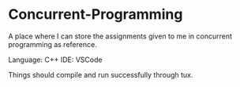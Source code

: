 # Concurrent-Programming

A place where I can store the assignments given to me in concurrent programming as reference.

Language: C++
IDE: VSCode

Things should compile and run successfully through tux.
